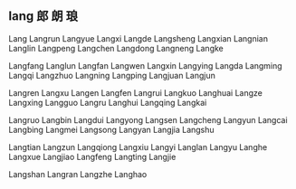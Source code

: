 lang  郎 朗 琅
---

Lang Langrun Langyue Langxi Langde Langsheng Langxian Langnian Langlin Langpeng Langchen Langdong Langneng Langke 

Langfang Langlun Langfan Langwen Langxin Langying Langda  Langming Langqi Langzhuo Langning Langping Langjuan Langjun 

Langren Langxu Langen Langfen Langrui Langkuo Langhuai Langze Langxing Langguo Langru Langhui Langqing Langkai 

Langruo Langbin Langdui Langyong Langsen Langcheng Langyun Langcai Langbing Langmei Langsong Langyan Langjia Langshu 

Langtian Langzun Langqiong Langxiu Langyi Langlan Langyu Langhe Langxue Langjiao Langfeng Langting Langjie 

Langshan Langran Langzhe Langhao
